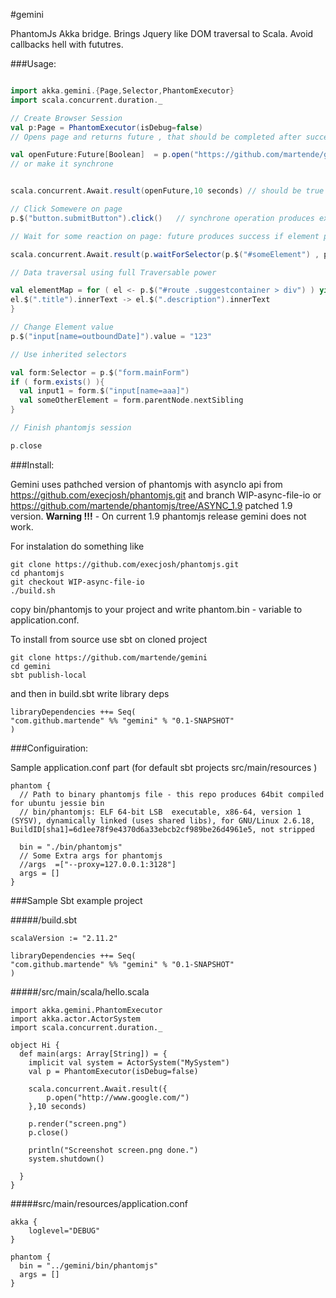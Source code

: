 #gemini

PhantomJs Akka bridge. 
Brings Jquery like DOM traversal to Scala. Avoid callbacks hell with fututres.


###Usage:
```scala

import akka.gemini.{Page,Selector,PhantomExecutor}
import scala.concurrent.duration._

// Create Browser Session
val p:Page = PhantomExecutor(isDebug=false) 
// Opens page and returns future , that should be completed after successfull page retriveal

val openFuture:Future[Boolean]  = p.open("https://github.com/martende/gemini/") 
// or make it synchrone


scala.concurrent.Await.result(openFuture,10 seconds) // should be true or throws Exception

// Click Somewere on page
p.$("button.submitButton").click()   // synchrone operation produces exception if element not found

// Wait for some reaction on page: future produces success if element p.$("#someElement")  exists

scala.concurrent.Await.result(p.waitForSelector(p.$("#someElement") , pageLoadTimeout * 2 ),pageLoadTimeout)

// Data traversal using full Traversable power

val elementMap = for ( el <- p.$("#route .suggestcontainer > div") ) yield {
el.$(".title").innerText -> el.$(".description").innerText
}

// Change Element value 
p.$("input[name=outboundDate]").value = "123"

// Use inherited selectors 

val form:Selector = p.$("form.mainForm")
if ( form.exists() ){
  val input1 = form.$("input[name=aaa]")
  val someOtherElement = form.parentNode.nextSibling
}

// Finish phantomjs session

p.close 


```

###Install:

Gemini uses pathched version of phantomjs with asyncIo api from https://github.com/execjosh/phantomjs.git and branch WIP-async-file-io
or https://github.com/martende/phantomjs/tree/ASYNC_1.9 patched 1.9 version.
**Warning !!!** - On current 1.9 phantomjs release gemini does not work.

For instalation do something like 
```
git clone https://github.com/execjosh/phantomjs.git
cd phantomjs
git checkout WIP-async-file-io
./build.sh
```

copy bin/phantomjs to your project and write phantom.bin - variable to application.conf.

To install from source use sbt on cloned project

```
git clone https://github.com/martende/gemini
cd gemini
sbt publish-local
```

and then in build.sbt write library deps 

```
libraryDependencies ++= Seq(
"com.github.martende" %% "gemini" % "0.1-SNAPSHOT"
)
```

###Configuiration:

Sample application.conf part (for default sbt projects src/main/resources )

```
phantom {
  // Path to binary phantomjs file - this repo produces 64bit compiled for ubuntu jessie bin
  // bin/phantomjs: ELF 64-bit LSB  executable, x86-64, version 1 (SYSV), dynamically linked (uses shared libs), for GNU/Linux 2.6.18, BuildID[sha1]=6d1ee78f9e4370d6a33ebcb2cf989be26d4961e5, not stripped

  bin = "./bin/phantomjs"   
  // Some Extra args for phantomjs 
  //args  =["--proxy=127.0.0.1:3128"]
  args = []
}
```

###Sample Sbt example project

#####/build.sbt
```
scalaVersion := "2.11.2"

libraryDependencies ++= Seq(
"com.github.martende" %% "gemini" % "0.1-SNAPSHOT"
)

```

#####/src/main/scala/hello.scala
```
import akka.gemini.PhantomExecutor
import akka.actor.ActorSystem
import scala.concurrent.duration._

object Hi {
  def main(args: Array[String]) = {
  	implicit val system = ActorSystem("MySystem")
	val p = PhantomExecutor(isDebug=false)
	
	scala.concurrent.Await.result({
		p.open("http://www.google.com/")
	},10 seconds)

	p.render("screen.png")
	p.close()
	
	println("Screenshot screen.png done.")
	system.shutdown()
	
  }
}

```

#####src/main/resources/application.conf
```
akka {
	loglevel="DEBUG"
}

phantom {
  bin = "../gemini/bin/phantomjs"
  args = []
}
```
